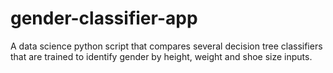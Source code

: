 # gender-classifier-app
A data science python script that compares several decision tree classifiers that are trained to identify gender by height, weight and shoe size inputs.
